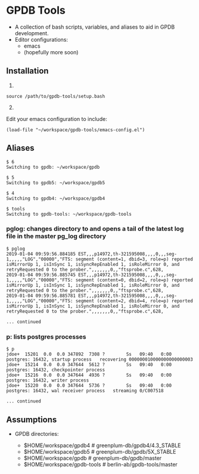 # GPDB Tools

- A collection of bash scripts, variables, and aliases to aid in GPDB development.
- Editor configurations:
   * emacs
   * (hopefully more soon)

## Installation

1.

`source /path/to/gpdb-tools/setup.bash`

2. 

Edit your emacs configuration to include:

`(load-file "~/workspace/gpdb-tools/emacs-config.el")`


## Aliases

```
$ 6
Switching to gpdb: ~/workspace/gpdb
```

```
$ 5
Switching to gpdb5: ~/workspace/gpdb5
```

```
$ 4
Switching to gpdb4: ~/workspace/gpdb4
```

```
$ tools
Switching to gpdb-tools: ~/workspace/gpdb-tools
```

### pglog: changes directory to and opens a tail of the latest log file in the master pg_log directory
```
$ pglog
2019-01-04 09:59:56.884185 EST,,,p14972,th-321595008,,,,0,,,seg-1,,,,,"LOG","00000","FTS: segment (content=1, dbid=3, role=p) reported isMirrorUp 1, isInSync 1, isSyncRepEnabled 1, isRoleMirror 0, and retryRequested 0 to the prober.",,,,,,,0,,"ftsprobe.c",628,
2019-01-04 09:59:56.885745 EST,,,p14972,th-321595008,,,,0,,,seg-1,,,,,"LOG","00000","FTS: segment (content=0, dbid=2, role=p) reported isMirrorUp 1, isInSync 1, isSyncRepEnabled 1, isRoleMirror 0, and retryRequested 0 to the prober.",,,,,,,0,,"ftsprobe.c",628,
2019-01-04 09:59:56.885781 EST,,,p14972,th-321595008,,,,0,,,seg-1,,,,,"LOG","00000","FTS: segment (content=2, dbid=4, role=p) reported isMirrorUp 1, isInSync 1, isSyncRepEnabled 1, isRoleMirror 0, and retryRequested 0 to the prober.",,,,,,,0,,"ftsprobe.c",628,

... continued
```

### p: lists postgres processes
```
$ p
jdoe+  15201  0.0  0.0 347892  7308 ?        Ss   09:40   0:00 postgres: 16432, startup process   recovering 000000010000000000000003
jdoe+  15214  0.0  0.0 347644  5612 ?        Ss   09:40   0:00 postgres: 16432, checkpointer process   
jdoe+  15216  0.0  0.0 347644  4936 ?        Ss   09:40   0:00 postgres: 16432, writer process   
jdoe+  15220  0.0  0.0 347644  5736 ?        Ss   09:40   0:00 postgres: 16432, wal receiver process   streaming 0/C007518

... continued
```



## Assumptions

* GPDB directories:

  - $HOME/workspace/gpdb4 # greenplum-db/gpdb4/4.3_STABLE
  - $HOME/workspace/gpdb5 # greenplum-db/gpdb/5X_STABLE
  - $HOME/workspace/gpdb # greenplum-db/gpdb/master
  - $HOME/workspace/gpdb-tools # berlin-ab/gpdb-tools/master

